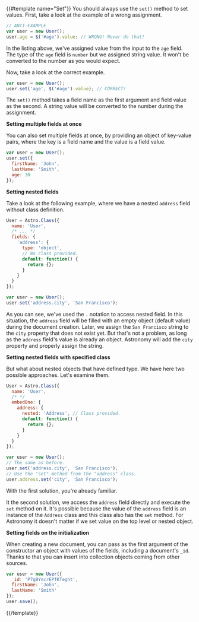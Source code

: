 {{#template name="Set"}}
You should always use the `set()` method to set values. First, take a look at the example of a wrong assignment.

```js
// ANTI-EXAMPLE
var user = new User();
user.age = $('#age').value; // WRONG! Never do that!
```

In the listing above, we've assigned value from the input to the `age` field. The type of the `age` field is `number` but we assigned string value. It won't be converted to the number as you would expect.

Now, take a look at the correct example.

```js
var user = new User();
user.set('age', $('#age').value); // CORRECT!
```

The `set()` method takes a field name as the first argument and field value as the second. A string value will be converted to the number during the assignment.

**Setting multiple fields at once**

You can also set multiple fields at once, by providing an object of key-value pairs, where the key is a field name and the value is a field value.

```js
var user = new User();
user.set({
  firstName: 'John',
  lastName: 'Smith',
  age: 30
});
```

**Setting nested fields**

Take a look at the following example, where we have a nested `address` field without class definition.

```js
User = Astro.Class({
  name: 'User',
  /* ... */
  fields: {
    'address': {
      type: 'object',
      // No class provided.
      default: function() {
        return {};
      }
    }
  }
});

var user = new User();
user.set('address.city', 'San Francisco');
```

As you can see, we've used the `.` notation to access nested field. In this situation, the `address` field will be filled with an empty object (default value) during the document creation. Later, we assign the `San Francisco` string to the `city` property that does not exist yet. But that's not a problem, as long as the `address` field's value is already an object. Astronomy will add the `city` property and properly assign the string.

**Setting nested fields with specified class**

But what about nested objects that have defined type. We have here two possible approaches. Let's examine them.

```js
User = Astro.Class({
  name: 'User',
  /* */
  embedOne: {
    address: {
      nested: 'Address', // Class provided.
      default: function() {
        return {};
      }
    }
  }
});

var user = new User();
// The same as before.
user.set('address.city', 'San Francisco');
// Use the "set" method from the "address" class.
user.address.set('city', 'San Francisco');
```

With the first solution, you're already familiar.

It the second solution, we access the `address` field directly and execute the `set` method on it. It's possible because the value of the `address` field is an instance of the `Address` class and this class also has the `set` method. For Astronomy it doesn't matter if we set value on the top level or nested object.

**Setting fields on the initialization**

When creating a new document, you can pass as the first argument of the constructor an object with values of the fields, including a document's `_id`. Thanks to that you can insert into collection objects coming from other sources.

```js
var user = new User({
  _id: 'P7gBYncrEPfKTeght',
  firstName: 'John',
  lastName: 'Smith'
});
user.save();
```
{{/template}}
